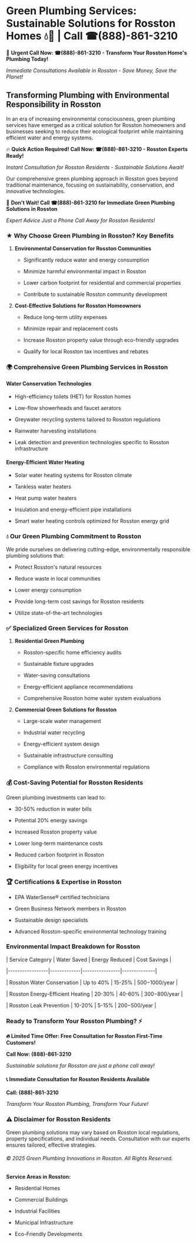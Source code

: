 # Green Plumbing Services: Sustainable Solutions for Rosston Homes 💧🌿 | Call ☎(888)-861-3210

🚨 **Urgent Call Now: ☎(888)-861-3210 - Transform Your Rosston Home's Plumbing Today!**
*Immediate Consultations Available in Rosston - Save Money, Save the Planet!*

## Transforming Plumbing with Environmental Responsibility in Rosston

In an era of increasing environmental consciousness, green plumbing services have emerged as a critical solution for Rosston homeowners and businesses seeking to reduce their ecological footprint while maintaining efficient water and energy systems. 

🔥 **Quick Action Required! Call Now: ☎(888)-861-3210 - Rosston Experts Ready!**
*Instant Consultation for Rosston Residents - Sustainable Solutions Await!*

Our comprehensive green plumbing approach in Rosston goes beyond traditional maintenance, focusing on sustainability, conservation, and innovative technologies.

🚨 **Don't Wait! Call ☎(888)-861-3210 for Immediate Green Plumbing Solutions in Rosston**
*Expert Advice Just a Phone Call Away for Rosston Residents!*

### ★ Why Choose Green Plumbing in Rosston? Key Benefits

1. **Environmental Conservation for Rosston Communities** 
   - Significantly reduce water and energy consumption
   - Minimize harmful environmental impact in Rosston
   - Lower carbon footprint for residential and commercial properties
   - Contribute to sustainable Rosston community development

2. **Cost-Effective Solutions for Rosston Homeowners** 
   - Reduce long-term utility expenses
   - Minimize repair and replacement costs
   - Increase Rosston property value through eco-friendly upgrades
   - Qualify for local Rosston tax incentives and rebates

### 🌍 Comprehensive Green Plumbing Services in Rosston

#### Water Conservation Technologies
- High-efficiency toilets (HET) for Rosston homes
- Low-flow showerheads and faucet aerators
- Greywater recycling systems tailored to Rosston regulations
- Rainwater harvesting installations
- Leak detection and prevention technologies specific to Rosston infrastructure

#### Energy-Efficient Water Heating
- Solar water heating systems for Rosston climate
- Tankless water heaters
- Heat pump water heaters
- Insulation and energy-efficient pipe installations
- Smart water heating controls optimized for Rosston energy grid

### 💧 Our Green Plumbing Commitment to Rosston

We pride ourselves on delivering cutting-edge, environmentally responsible plumbing solutions that:
- Protect Rosston's natural resources
- Reduce waste in local communities
- Lower energy consumption
- Provide long-term cost savings for Rosston residents
- Utilize state-of-the-art technologies

### ✅ Specialized Green Services for Rosston

1. **Residential Green Plumbing**
   - Rosston-specific home efficiency audits
   - Sustainable fixture upgrades
   - Water-saving consultations
   - Energy-efficient appliance recommendations
   - Comprehensive Rosston home water system evaluations

2. **Commercial Green Solutions for Rosston**
   - Large-scale water management
   - Industrial water recycling
   - Energy-efficient system design
   - Sustainable infrastructure consulting
   - Compliance with Rosston environmental regulations

### 💰 Cost-Saving Potential for Rosston Residents

Green plumbing investments can lead to:
- 30-50% reduction in water bills
- Potential 20% energy savings
- Increased Rosston property value
- Lower long-term maintenance costs
- Reduced carbon footprint in Rosston
- Eligibility for local green energy incentives

### 🏆 Certifications & Expertise in Rosston

- EPA WaterSense® certified technicians
- Green Business Network members in Rosston
- Sustainable design specialists
- Advanced Rosston-specific environmental technology training

### Environmental Impact Breakdown for Rosston

| Service Category | Water Saved | Energy Reduced | Cost Savings |
|-----------------|-------------|----------------|--------------|
| Rosston Water Conservation | Up to 40% | 15-25% | $500-$1000/year |
| Rosston Energy-Efficient Heating | 20-30% | 40-60% | $300-$800/year |
| Rosston Leak Prevention | 10-20% | 5-15% | $200-$500/year |

### Ready to Transform Your Rosston Plumbing? ⚡

**🔥 Limited Time Offer: Free Consultation for Rosston First-Time Customers!**

**Call Now: (888)-861-3210**
*Sustainable solutions for Rosston are just a phone call away!*

#### 📞 Immediate Consultation for Rosston Residents Available

**Call: (888)-861-3210**
*Transform Your Rosston Plumbing, Transform Your Future!*

### ⚠️ Disclaimer for Rosston Residents

Green plumbing solutions may vary based on Rosston local regulations, property specifications, and individual needs. Consultation with our experts ensures tailored, effective strategies.

###### © 2025 Green Plumbing Innovations in Rosston. All Rights Reserved.

**Service Areas in Rosston:** 
- Residential Homes
- Commercial Buildings
- Industrial Facilities
- Municipal Infrastructure
- Eco-Friendly Developments
